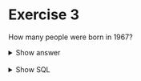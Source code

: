 ﻿# Exercise 3

How many people were born in 1967?

<details>
<summary>Show answer</summary>

![](imdb-04.png)

</details>

<br/>

<details>
<summary>Show SQL</summary>

```sql
SELECT COUNT (*)
FROM people
WHERE birth = 1967;
```

</details>